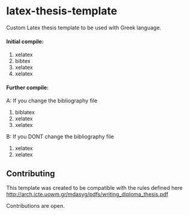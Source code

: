 # latex-thesis-template

Custom Latex thesis template to be used with Greek language.

#### Initial compile:

1. xelatex
2. bibtex
3. xelatex
4. xelatex

#### Further compile:

A: If you change the bibliography file

1. biblatex
2. xelatex
3. xelatex

B: If you DONT change the bibliography file

1. xelatex
2. xelatex

## Contributing

This template was created to be  compatible with the rules defined here http://arch.icte.uowm.gr/mdasyg/pdfs/writing_diploma_thesis.pdf

Contributions are open.
